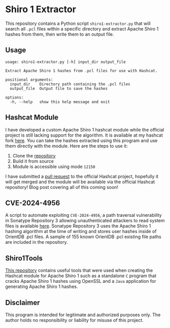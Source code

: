 # Shiro 1 Extractor

This repository contains a Python script `shiro1-extractor.py` that will search all `.pcl` files within a specific directory and extract Apache Shiro 1 hashes from them, then write them to an output file.

## Usage

```
usage: shiro1-extractor.py [-h] input_dir output_file

Extract Apache Shiro 1 hashes from .pcl files for use with Hashcat.

positional arguments:
  input_dir    Directory path containing the .pcl files
  output_file  Output file to save the hashes

options:
  -h, --help   show this help message and exit
```

## Hashcat Module

I have developed a custom Apache Shiro 1 hashcat module while the official project is still lacking support for the algorithm. It is available at my hashcat fork [here](https://github.com/fin3ss3g0d/hashcat). You can take the hashes extracted using this program and use them directly with the module. Here are the steps to use it:

1. Clone the [repository](https://github.com/fin3ss3g0d/hashcat)
2. Build it from source
3. Module is accessible using mode `12150`

I have submitted a [pull request](https://github.com/hashcat/hashcat/pull/4017) to the official Hashcat project, hopefully it will get merged and the module will be available via the official Hashcat repository! Blog post covering all of this coming soon!

## CVE-2024-4956

A script to automate exploiting `CVE-2024-4956`, a path traversal vulnerability in Sonatype Repository 3 allowing unauthenticated attackers to read system files is available [here](https://github.com/fin3ss3g0d/CVE-2024-4956). Sonatype Repository 3 uses the Apache Shiro 1 hashing algorithm at the time of writing and stores user hashes inside of OrientDB .pcl files. A sample of 155 known OrientDB .pcl existing file paths are included in the repository.

## Shiro1Tools

[This repository](https://github.com/fin3ss3g0d/Shiro1Tools) contains useful tools that were used when creating the Hashcat module for Apache Shiro 1 such as a standalone `C` program that cracks Apache Shiro 1 hashes using OpenSSL and a `Java` application for generating Apache Shiro 1 hashes.

## Disclaimer

This program is intended for legitimate and authorized purposes only. The author holds no responsibility or liability for misuse of this project.
